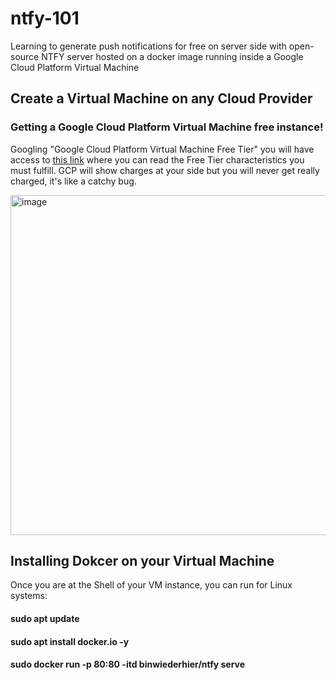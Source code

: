 # ntfy-101    
Learning to generate push notifications for free on server side with open-source NTFY server hosted on a docker image running inside a Google Cloud Platform Virtual Machine    

## Create a Virtual Machine on any Cloud Provider     

### Getting a Google Cloud Platform Virtual Machine free instance!   

Googling "Google Cloud Platform Virtual Machine Free Tier" you will have access to [this link](https://cloud.google.com/free/docs/free-cloud-features#compute) where you can read the Free Tier characteristics you must fulfill. GCP will show charges at your side but you will never get really charged, it's like a catchy bug.

<img width="544" alt="image" src="https://github.com/vegadelalyra/ntfy-101/assets/77188420/2f08bc4d-fe4d-47de-896d-0d437c742bd2">    

## Installing Dokcer on your Virtual Machine    

Once you are at the Shell of your VM instance, you can run for Linux systems:   

#### sudo apt update
#### sudo apt install docker.io -y
#### sudo docker run -p 80:80 -itd binwiederhier/ntfy serve

